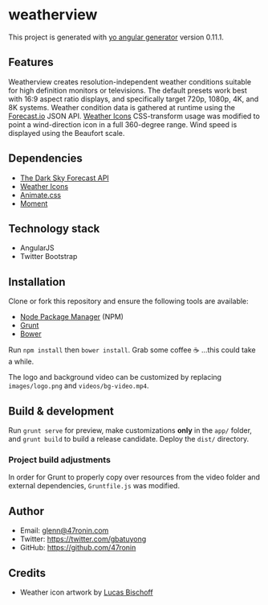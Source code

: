 # weatherview

This project is generated with [yo angular generator](https://github.com/yeoman/generator-angular)
version 0.11.1.

## Features

Weatherview creates resolution-independent weather conditions suitable for high definition monitors or televisions. The default presets work best with 16:9 aspect ratio displays, and specifically target 720p, 1080p, 4K, and 8K systems. Weather condition data is gathered at runtime using the [Forecast.io](http://forecast.io/) JSON API. [Weather Icons](https://github.com/erikflowers/weather-icons) CSS-transform usage was modified to point a wind-direction icon in a full 360-degree range. Wind speed is displayed using the Beaufort scale.

## Dependencies

- [The Dark Sky Forecast API](https://developer.forecast.io/)
- [Weather Icons](https://github.com/erikflowers/weather-icons)
- [Animate.css](https://github.com/daneden/animate.css)
- [Moment](https://github.com/moment/moment)

## Technology stack

- AngularJS
- Twitter Bootstrap

## Installation

Clone or fork this repository and ensure the following tools are available:
- [Node Package Manager](https://www.npmjs.com/) (NPM)
- [Grunt](http://gruntjs.com/)
- [Bower](http://bower.io/)

Run `npm install` then `bower install`. Grab some coffee :coffee: …this could take a while.

The logo and background video can be customized by replacing `images/logo.png` and `videos/bg-video.mp4`.

## Build & development

Run `grunt serve` for preview, make customizations **only** in the `app/` folder, and `grunt build` to build a release candidate. Deploy the `dist/` directory.

### Project build adjustments

In order for Grunt to properly copy over resources from the video folder and external dependencies, `Gruntfile.js` was modified.

## Author

- Email: glenn@47ronin.com
- Twitter: https://twitter.com/gbatuyong
- GitHub: https://github.com/47ronin

## Credits

- Weather icon artwork by [Lucas Bischoff](https://www.twitter.com/artill)
